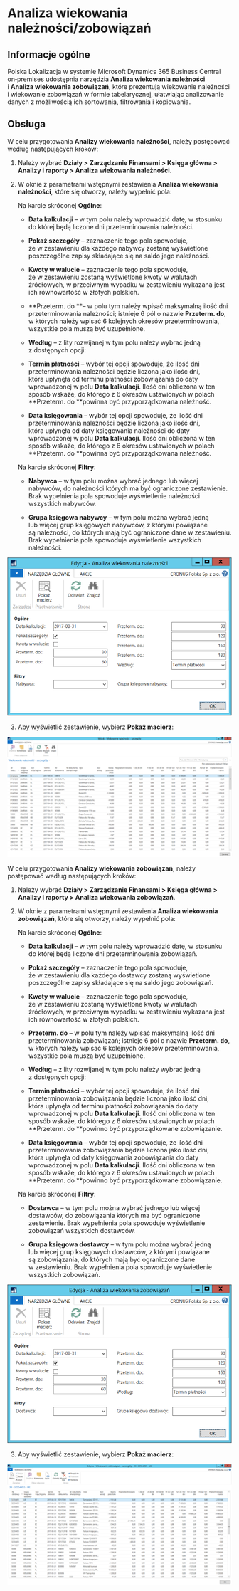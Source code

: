 # Analiza wiekowania należności/zobowiązań

## Informacje ogólne

Polska Lokalizacja w systemie Microsoft Dynamics 365 Business Central
on‑premises udostępnia narzędzia **Analiza wiekowania należności** i **Analiza
wiekowania zobowiązań**, które prezentują wiekowanie należności
i wiekowanie zobowiązań w formie tabelarycznej, ułatwiając analizowanie
danych z możliwością ich sortowania, filtrowania i kopiowania.

## Obsługa

W celu przygotowania **Analizy wiekowania należności**, należy
postępować według następujących kroków:

1.  Należy wybrać **Działy \> Zarządzanie Finansami \> Księga główna \>
    Analizy i raporty \> Analiza wiekowania należności**.

2.  W oknie z parametrami wstępnymi zestawienia **Analiza wiekowania
    należności**, które się otworzy, należy wypełnić pola:

    Na karcie skróconej **Ogólne**:
    
    -   **Data kalkulacji** – w tym polu należy wprowadzić datę, w stosunku
        do której będą liczone dni przeterminowania należności.
    
    -   **Pokaż szczegóły** – zaznaczenie tego pola spowoduje,
        że w zestawieniu dla każdego nabywcy zostaną wyświetlone
        poszczególne zapisy składające się na saldo jego należności.
    
    -   **Kwoty w walucie** – zaznaczenie tego pola spowoduje,
        że w zestawieniu zostaną wyświetlone kwoty w walutach źródłowych,
        w przeciwnym wypadku w zestawieniu wykazana jest ich równowartość
        w złotych polskich.
    
    -   **Przeterm. do **– w polu tym należy wpisać maksymalną ilość dni
        przeterminowania należności; istnieje 6 pól o nazwie **Przeterm.
        do**, w których należy wpisać 6 kolejnych okresów
        przeterminowania, wszystkie pola muszą być uzupełnione.
    
    -   **Według** – z lity rozwijanej w tym polu należy wybrać jedną
        z dostępnych opcji:
    
    -   **Termin płatności** – wybór tej opcji spowoduje, że ilość dni
        przeterminowania należności będzie liczona jako ilość dni,
        która upłynęła od terminu płatności zobowiązania do daty
        wprowadzonej w polu **Data kalkulacji**. Ilość dni obliczona w ten
        sposób wskaże, do którego z 6 okresów ustawionych w polach
        **Przeterm. do **powinna być przyporządkowana należność.
    
    -   **Data księgowania** – wybór tej opcji spowoduje, że ilość dni
        przeterminowania należności będzie liczona jako ilość dni,
        która upłynęła od daty księgowania należności do daty wprowadzonej
        w polu **Data kalkulacji**. Ilość dni obliczona w ten sposób
        wskaże, do którego z 6 okresów ustawionych w polach **Przeterm.
        do **powinna być przyporządkowana należność.
    
    Na karcie skróconej **Filtry**:
    
    -   **Nabywca** – w tym polu można wybrać jednego lub więcej nabywców,
        do należności których ma być ograniczone zestawienie. Brak
        wypełnienia pola spowoduje wyświetlenie należności wszystkich
        nabywców.
    
    -   **Grupa księgowa nabywcy** – w tym polu można wybrać jedną
        lub więcej grup księgowych nabywców, z którymi powiązane
        są należności, do których mają być ograniczone dane w zestawieniu.
        Brak wypełnienia pola spowoduje wyświetlenie wszystkich
        należności.

  ![](media/image478.png)

3.  Aby wyświetlić zestawienie, wybierz **Pokaż macierz**:

  ![](media/image479.png)

W celu przygotowania **Analizy wiekowania zobowiązań**, należy
postępować według następujących kroków:

1.  Należy wybrać **Działy \> Zarządzanie Finansami \> Księga główna \>
    Analizy i raporty \> Analiza wiekowania zobowiązań**.

2.  W oknie z parametrami wstępnymi zestawienia **Analiza wiekowania
    zobowiązań**, które się otworzy, należy wypełnić pola:

    Na karcie skróconej **Ogólne**:
    
    -   **Data kalkulacji** – w tym polu należy wprowadzić datę, w stosunku
        do której będą liczone dni przeterminowania zobowiązań.
    
    -   **Pokaż szczegóły** – zaznaczenie tego pola spowoduje,
        że w zestawieniu dla każdego dostawcy zostaną wyświetlone
        poszczególne zapisy składające się na saldo jego zobowiązań.
    
    -   **Kwoty w walucie** – zaznaczenie tego pola spowoduje,
        że w zestawieniu zostaną wyświetlone kwoty w walutach źródłowych,
        w przeciwnym wypadku w zestawieniu wykazana jest ich równowartość
        w złotych polskich.
    
    -   **Przeterm. do** – w polu tym należy wpisać maksymalną ilość dni
        przeterminowania zobowiązań; istnieje 6 pól o nazwie **Przeterm.
        do**, w których należy wpisać 6 kolejnych okresów
        przeterminowania, wszystkie pola muszą być uzupełnione.
    
    -   **Według** – z lity rozwijanej w tym polu należy wybrać jedną
        z dostępnych opcji:
    
    -   **Termin płatności** – wybór tej opcji spowoduje, że ilość dni
        przeterminowania zobowiązania będzie liczona jako ilość dni,
        która upłynęła od terminu płatności zobowiązania do daty
        wprowadzonej w polu **Data kalkulacji**. Ilość dni obliczona w ten
        sposób wskaże, do którego z 6 okresów ustawionych w polach
        **Przeterm. do **powinno być przyporządkowane zobowiązanie.
    
    -   **Data księgowania** – wybór tej opcji spowoduje, że ilość dni
        przeterminowania zobowiązania będzie liczona jako ilość dni,
        która upłynęła od daty księgowania zobowiązania do daty
        wprowadzonej w polu **Data kalkulacji**. Ilość dni obliczona w ten
        sposób wskaże, do którego z 6 okresów ustawionych w polach
        **Przeterm. do **powinno być przyporządkowane zobowiązanie.
    
    Na karcie skróconej **Filtry**:
    
    -   **Dostawca** – w tym polu można wybrać jednego lub więcej
        dostawców, do zobowiązania których ma być ograniczone zestawienie.
        Brak wypełnienia pola spowoduje wyświetlenie zobowiązań wszystkich
        dostawców.
    
    -   **Grupa księgowa dostawcy** – w tym polu można wybrać jedną
        lub więcej grup księgowych dostawców, z którymi powiązane
        są zobowiązania, do których mają być ograniczone dane
        w zestawieniu. Brak wypełnienia pola spowoduje wyświetlenie
        wszystkich zobowiązań.

  ![](media/image480.png)

3.  Aby wyświetlić zestawienie, wybierz **Pokaż macierz**:

  ![](media/image481.png)
